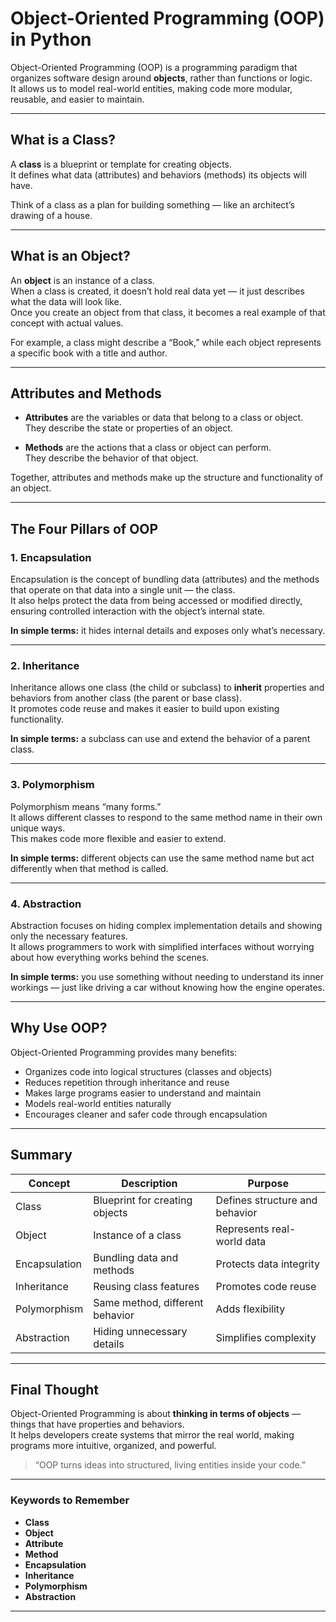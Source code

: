 #  Object-Oriented Programming (OOP) in Python

Object-Oriented Programming (OOP) is a programming paradigm that organizes software design around **objects**, rather than functions or logic.  
It allows us to model real-world entities, making code more modular, reusable, and easier to maintain.

---

##  What is a Class?

A **class** is a blueprint or template for creating objects.  
It defines what data (attributes) and behaviors (methods) its objects will have.  

Think of a class as a plan for building something — like an architect’s drawing of a house.

---

##  What is an Object?

An **object** is an instance of a class.  
When a class is created, it doesn’t hold real data yet — it just describes what the data will look like.  
Once you create an object from that class, it becomes a real example of that concept with actual values.

For example, a class might describe a “Book,” while each object represents a specific book with a title and author.

---

##  Attributes and Methods

- **Attributes** are the variables or data that belong to a class or object.  
  They describe the state or properties of an object.

- **Methods** are the actions that a class or object can perform.  
  They describe the behavior of that object.

Together, attributes and methods make up the structure and functionality of an object.

---

##  The Four Pillars of OOP

### 1. Encapsulation
Encapsulation is the concept of bundling data (attributes) and the methods that operate on that data into a single unit — the class.  
It also helps protect the data from being accessed or modified directly, ensuring controlled interaction with the object’s internal state.

**In simple terms:** it hides internal details and exposes only what’s necessary.

---

### 2. Inheritance
Inheritance allows one class (the child or subclass) to **inherit** properties and behaviors from another class (the parent or base class).  
It promotes code reuse and makes it easier to build upon existing functionality.

**In simple terms:** a subclass can use and extend the behavior of a parent class.

---

### 3. Polymorphism
Polymorphism means “many forms.”  
It allows different classes to respond to the same method name in their own unique ways.  
This makes code more flexible and easier to extend.

**In simple terms:** different objects can use the same method name but act differently when that method is called.

---

### 4. Abstraction
Abstraction focuses on hiding complex implementation details and showing only the necessary features.  
It allows programmers to work with simplified interfaces without worrying about how everything works behind the scenes.

**In simple terms:** you use something without needing to understand its inner workings — just like driving a car without knowing how the engine operates.

---

##  Why Use OOP?

Object-Oriented Programming provides many benefits:
- Organizes code into logical structures (classes and objects)  
- Reduces repetition through inheritance and reuse  
- Makes large programs easier to understand and maintain  
- Models real-world entities naturally  
- Encourages cleaner and safer code through encapsulation

---

##  Summary

| Concept | Description | Purpose |
|----------|--------------|----------|
| Class | Blueprint for creating objects | Defines structure and behavior |
| Object | Instance of a class | Represents real-world data |
| Encapsulation | Bundling data and methods | Protects data integrity |
| Inheritance | Reusing class features | Promotes code reuse |
| Polymorphism | Same method, different behavior | Adds flexibility |
| Abstraction | Hiding unnecessary details | Simplifies complexity |

---

##  Final Thought

Object-Oriented Programming is about **thinking in terms of objects** — things that have properties and behaviors.  
It helps developers create systems that mirror the real world, making programs more intuitive, organized, and powerful.

> “OOP turns ideas into structured, living entities inside your code.”

---

###  Keywords to Remember
- **Class**
- **Object**
- **Attribute**
- **Method**
- **Encapsulation**
- **Inheritance**
- **Polymorphism**
- **Abstraction**

---

